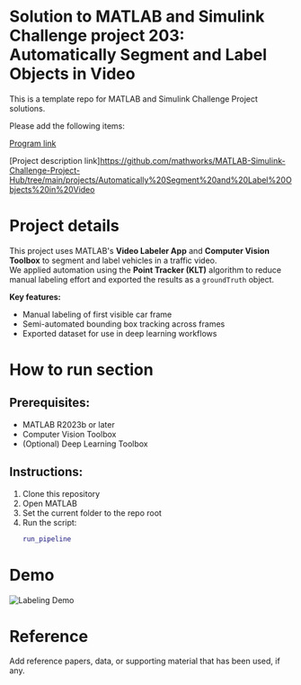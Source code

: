 # Solution to MATLAB and Simulink Challenge project 203: Automatically Segment and Label Objects in Video
This is a template repo for MATLAB and Simulink Challenge Project solutions.

Please add the following items:

[Program link](https://github.com/dimwitar/dimitarbogoeski-matlab-project-203-segmentation)

[Project description link]<https://github.com/mathworks/MATLAB-Simulink-Challenge-Project-Hub/tree/main/projects/Automatically%20Segment%20and%20Label%20Objects%20in%20Video>


# Project details
This project uses MATLAB's **Video Labeler App** and **Computer Vision Toolbox** to segment and label vehicles in a traffic video.  
We applied automation using the **Point Tracker (KLT)** algorithm to reduce manual labeling effort and exported the results as a `groundTruth` object.

**Key features:**
- Manual labeling of first visible car frame
- Semi-automated bounding box tracking across frames
- Exported dataset for use in deep learning workflows

# How to run section

## Prerequisites:
- MATLAB R2023b or later
- Computer Vision Toolbox
- (Optional) Deep Learning Toolbox

## Instructions:
1. Clone this repository
2. Open MATLAB
3. Set the current folder to the repo root
4. Run the script:
   ```matlab
   run_pipeline

# Demo
![Labeling Demo](demo.png)
  
# Reference
Add reference papers, data, or supporting material that has been used, if any.
